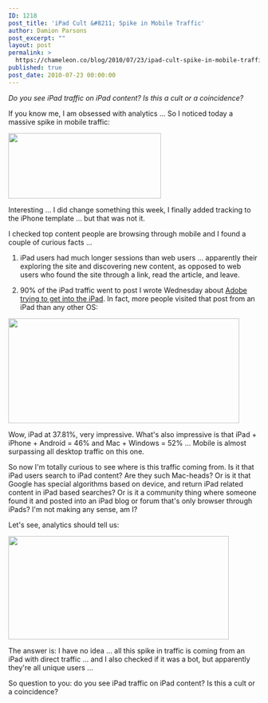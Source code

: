 ```yaml
---
ID: 1218
post_title: 'iPad Cult &#8211; Spike in Mobile Traffic'
author: Damion Parsons
post_excerpt: ""
layout: post
permalink: >
  https://chameleon.co/blog/2010/07/23/ipad-cult-spike-in-mobile-traffic/
published: true
post_date: 2010-07-23 00:00:00
---
```

<em>Do you see iPad traffic on iPad content? Is this a cult or a coincidence?</em>

If you know me, I am obsessed with analytics ... So I noticed today a massive spike in mobile traffic:

<img class="alignnone size-full wp-image-1312" title="Spike in Mobile Traffic" src="https://takemetoyourleader.com/wp-content/uploads/2010/07/Spike-in-Mobile-Traffic.jpg" alt="" width="306" height="131" />

<!--more-->

Interesting ... I did change something this week, I finally added tracking to the iPhone template ... but that was not it.

I checked top content people are browsing through mobile and I found a couple of curious facts ...

1) iPad users had much longer sessions than web users ... apparently their exploring the site and discovering new content, as opposed to web users who found the site through a link, read the article, and leave.

2) 90% of the iPad traffic went to post I wrote Wednesday about <a title="Adobe for iPad – Need to Step up on Experience" href="https://takemetoyourleader.com/2010/07/21/adobe-for-ipad-need-to-step-up-on-experience/">Adobe trying to get into the iPad</a>. In fact, more people visited that post from an iPad than any other OS:

<img class="alignnone size-full wp-image-1313" title="Visits from an iPad" src="https://takemetoyourleader.com/wp-content/uploads/2010/07/Visits-from-an-iPad.jpg" alt="" width="463" height="210" />

Wow, iPad at 37.81%, very impressive. What's also impressive is that iPad + iPhone + Android = 46% and Mac + Windows = 52% ... Mobile is almost surpassing all desktop traffic on this one.

So now I'm totally curious to see where is this traffic coming from. Is it that iPad users search to iPad content? Are they such Mac-heads? Or is it that Google has special algorithms based on device, and return iPad related content in iPad based searches? Or is it a community thing where someone found it and posted into an iPad blog or forum that's only browser through iPads? I'm not making any sense, am I?

Let's see, analytics should tell us:

<img class="alignnone size-full wp-image-1314" title="Sources by OS - iPad" src="https://takemetoyourleader.com/wp-content/uploads/2010/07/Sources-by-OS-iPad.jpg" alt="" width="442" height="207" />

The answer is: I have no idea ... all this spike in traffic is coming from an iPad with direct traffic ... and I also checked if it was a bot, but apparently they're all unique users ...

So question to you: do you see iPad traffic on iPad content? Is this a cult or a coincidence?